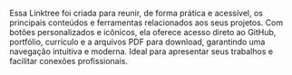 Essa Linktree foi criada para reunir, de forma prática e acessível, os principais conteúdos e ferramentas relacionados aos seus projetos. Com botões personalizados e icônicos, ela oferece acesso direto ao GitHub, portfólio, currículo e a arquivos PDF para download, garantindo uma navegação intuitiva e moderna. Ideal para apresentar seus trabalhos e facilitar conexões profissionais.
